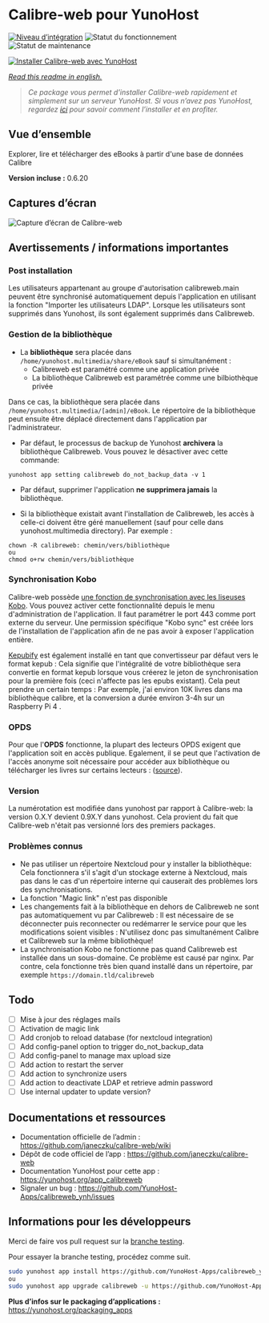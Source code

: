 <!--
N.B.: This README was automatically generated by https://github.com/YunoHost/apps/tree/master/tools/README-generator
It shall NOT be edited by hand.
-->

# Calibre-web pour YunoHost

[![Niveau d’intégration](https://dash.yunohost.org/integration/calibreweb.svg)](https://dash.yunohost.org/appci/app/calibreweb) ![Statut du fonctionnement](https://ci-apps.yunohost.org/ci/badges/calibreweb.status.svg) ![Statut de maintenance](https://ci-apps.yunohost.org/ci/badges/calibreweb.maintain.svg)

[![Installer Calibre-web avec YunoHost](https://install-app.yunohost.org/install-with-yunohost.svg)](https://install-app.yunohost.org/?app=calibreweb)

*[Read this readme in english.](./README.md)*

> *Ce package vous permet d’installer Calibre-web rapidement et simplement sur un serveur YunoHost.
Si vous n’avez pas YunoHost, regardez [ici](https://yunohost.org/#/install) pour savoir comment l’installer et en profiter.*

## Vue d’ensemble

Explorer, lire et télécharger des eBooks à partir d'une base de données Calibre

**Version incluse :** 0.6.20
## Captures d’écran

![Capture d’écran de Calibre-web](./doc/screenshots/screenshot.png)

## Avertissements / informations importantes


### Post installation

Les utilisateurs appartenant au groupe d'autorisation calibreweb.main peuvent être synchronisé automatiquement depuis l'application en utilisant la fonction "Importer les utilisateurs LDAP".
Lorsque les utilisateurs sont supprimés dans Yunohost, ils sont également supprimés dans Calibreweb.


### Gestion de la bibliothèque

* La **bibliothèque** sera placée dans `/home/yunohost.multimedia/share/eBook` sauf si simultanément :
  - Calibreweb est paramétré comme une application privée
  - La bibliothèque Calibreweb est paramétrée comme une bilbiothèque privée

Dans ce cas, la bibliothèque sera placée dans `/home/yunohost.multimedia/[admin]/eBook`. Le répertoire de la bibliothèque peut ensuite être déplacé directement dans l'application par l'administrateur.

* Par défaut, le processus de backup de Yunohost **archivera** la bibliothèque Calibreweb.
Vous pouvez le désactiver avec cette commande:
```
yunohost app setting calibreweb do_not_backup_data -v 1
```

* Par défaut, supprimer l'application **ne supprimera jamais** la bibliothèque.


* Si la bibliothèque existait avant l'installation de Calibreweb, les accès à celle-ci doivent être géré manuellement (sauf pour celle dans yunohost.multimedia directory). Par exemple :
```
chown -R calibreweb: chemin/vers/bibliothèque
ou
chmod o+rw chemin/vers/bibliothèque
``` 

### Synchronisation Kobo

Calibre-web possède [une fonction de synchronisation avec les liseuses Kobo](https://github.com/janeczku/calibre-web/wiki/Kobo-Integration). Vous pouvez activer cette fonctionnalité depuis le menu d'administration de l'application. Il faut paramétrer le port 443 comme port externe du serveur.
Une permission spécifique "Kobo sync" est créée lors de l'installation de l'application afin de ne pas avoir à exposer l'application entière.

[Kepubify](https://pgaskin.net/kepubify/) est également installé en tant que convertisseur par défaut vers le format kepub : Cela signifie que l'intégralité de votre bibliothèque sera convertie en format kepub lorsque vous créerez le jeton de synchronisation pour la première fois (ceci n'affecte pas les epubs existant). Cela peut prendre un certain temps : Par exemple, j'ai environ 10K livres dans ma bibliothèque calibre, et la conversion a durée environ 3-4h sur un Raspberry Pi 4 .

### OPDS

Pour que l'**OPDS** fonctionne, la plupart des lecteurs OPDS exigent que l'application soit en accès publique.
Egalement, il se peut que l'activation de l'accès anonyme soit nécessaire pour accéder aux bibliothèque ou télécharger les livres sur certains lecteurs : ([source](https://github.com/janeczku/calibre-web/wiki/FAQ#which-opds-readers-work-with-calibre-web)).

### Version

La numérotation est modifiée dans yunohost par rapport à Calibre-web: la version 0.X.Y devient 0.9X.Y dans yunohost. Cela provient du fait que Calibre-web n'était pas versionné lors des premiers packages.

### Problèmes connus

* Ne pas utiliser un répertoire Nextcloud pour y installer la bibliothèque: Cela fonctionnera s'il s'agit d'un stockage externe à Nextcloud, mais pas dans le cas d'un répertoire interne qui causerait des problèmes lors des synchronisations. 
* La fonction "Magic link" n'est pas disponible
* Les changements fait à la bibliothèque en dehors de Calibreweb ne sont pas automatiquement vu par Calibreweb : Il est nécessaire de se déconnecter puis reconnecter ou redémarrer le service pour que les modifications soient visibles : N'utilisez donc pas simultanément Calibre et Calibreweb sur la même bibliothèque!
* La synchronisation Kobo ne fonctionne pas quand Calibreweb est installée dans un sous-domaine. Ce problème est causé par nginx. Par contre, cela fonctionne très bien quand installé dans un répertoire, par exemple `https://domain.tld/calibreweb`

## Todo
- [ ] Mise à jour des réglages mails
- [ ] Activation de magic link
- [ ] Add cronjob to reload database (for nextcloud integration)
- [ ] Add config-panel option to trigger do_not_backup_data
- [ ] Add config-panel to manage max upload size
- [ ] Add action to restart the server
- [ ] Add action to synchronize users
- [ ] Add action to deactivate LDAP et retrieve admin password
- [ ] Use internal updater to update version?

## Documentations et ressources

* Documentation officielle de l’admin : <https://github.com/janeczku/calibre-web/wiki>
* Dépôt de code officiel de l’app : <https://github.com/janeczku/calibre-web>
* Documentation YunoHost pour cette app : <https://yunohost.org/app_calibreweb>
* Signaler un bug : <https://github.com/YunoHost-Apps/calibreweb_ynh/issues>

## Informations pour les développeurs

Merci de faire vos pull request sur la [branche testing](https://github.com/YunoHost-Apps/calibreweb_ynh/tree/testing).

Pour essayer la branche testing, procédez comme suit.

``` bash
sudo yunohost app install https://github.com/YunoHost-Apps/calibreweb_ynh/tree/testing --debug
ou
sudo yunohost app upgrade calibreweb -u https://github.com/YunoHost-Apps/calibreweb_ynh/tree/testing --debug
```

**Plus d’infos sur le packaging d’applications :** <https://yunohost.org/packaging_apps>